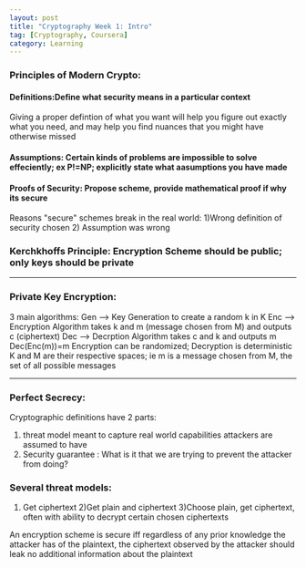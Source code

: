 ```yaml
---
layout: post
title: "Cryptography Week 1: Intro"
tag: [Cryptography, Coursera]
category: Learning
---
```


### Principles of Modern Crypto:

#### Definitions:Define what security means in a particular context
Giving a proper defintion of what you want will help you figure out exactly what you need, and may help you find nuances that you might have otherwise missed

#### Assumptions: Certain kinds of problems are impossible to solve effeciently; ex P!=NP; explicitly state what aasumptions you have made

#### Proofs of Security: Propose scheme, provide mathematical proof if why its secure

Reasons "secure" schemes break in the real world:
1)Wrong definition of security chosen
2) Assumption was wrong

### Kerchkhoffs Principle: Encryption Scheme should be public; only keys should be private

***

### Private Key Encryption:
3 main algorithms:
Gen --> Key Generation to create a random k in K
Enc --> Encryption Algorithm takes k and m (message chosen from M) and outputs c (ciphertext)
Dec --> Decrption Algorithm takes c and k and outputs m
Dec(Enc(m))=m
Encryption can be randomized; Decryption is deterministic
K and M are their respective spaces; ie m is a message chosen from M, the set of all possible messages

***

### Perfect Secrecy:
Cryptographic definitions have 2 parts:
1) threat model meant to capture real world capabilities attackers are assumed to have
2) Security guarantee : What is it that we are trying to prevent the attacker from doing?

### Several threat models:
1) Get ciphertext
2)Get plain and ciphertext
3)Choose plain, get ciphertext, often with ability to decrypt certain chosen ciphertexts

An encryption scheme is secure iff regardless of any prior knowledge the attacker has of the plaintext, the ciphertext observed by the attacker should leak no additional information about the plaintext



